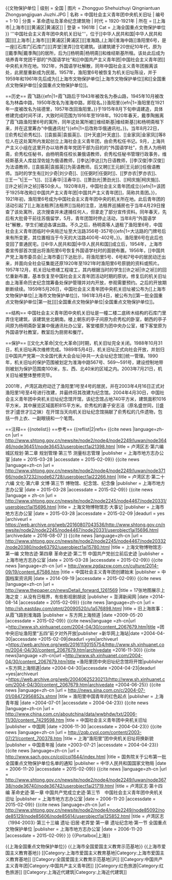 {{文物保护单位
| 级别 = 全国
| 图片 = Zhongguo Shehuizhuyi Qingniantuan Zhongyangjiguan Jiuzhi.JPG
| 名称 = 中国社会主义青年团中央机关旧址
| 编号 = 1-10
| 分类 = 革命遗址及革命纪念建筑物
| 时代 = 	1920-1921年
| 所在 = [[上海市|上海市]][[黄浦区|黄浦区]]
| 登录 = 1961年
| Cat = 上海全国重点文物保护单位
}}
'''中国社会主义青年团中央机关旧址'''，位于[[中华人民共和国|中华人民共和国]][[上海市|上海市]][[黄浦区|黄浦区]][[淮海路_(上海)|淮海中路]]渔阳里6号，是一座[[石库门|石库门]][[弄堂|里弄]]住宅建筑。该建筑建于20世纪10年代，原为[[戴季陶|戴季陶]]的居所，后为[[杨明斋|杨明斋]]和维经斯基所租。该处此后成为培养青年党团干部的“外国语学社”和[[中国共产主义青年团|中国社会主义青年团]]中央机关所在地。1921年，外国语学社解散，同年中国社会主义青年团搬离该处，此房屋重新成为民居。1957年，渔阳里6号被恢复为机关旧址陈设，并于1959年和1961年先后成为[[上海市文物保护单位|上海市文物保护单位]]和[[全国重点文物保护单位|全国重点文物保护单位]]。

==历史==
霞飞路{{efn|1=霞飞路后于1943年被改名为泰山路，1945年10月被改名为林森中路，1950年改名为淮海中路，即现名<ref name="six"/><ref name="seven"/>。}}渔阳里{{efn|1=渔阳里在1921年一度被改名为铭德里，1957年改回渔阳里<ref name="fourteen"/>。}}于1915年8月下旬申请建造，具体修建完成时间不详，大致时间范围为1916年至1918年<ref name="fourteen"/>。1920年春天，戴季陶搬离了霞飞路渔阳里6号的寓所，同年这处寓所被[[维经斯基|维经斯基]]和杨明斋租下来，并在这里筹办“中俄通讯社”{{efn|1=后改称华俄通讯社<ref name="four"/>。}}。当年8月22日，[[俞秀松|俞秀松]]、[[袁振英|袁振英]]、[[叶天底|叶天底]]、[[金家凤|金家凤]]等8位人在这处寓所内发起创立上海社会主义青年团，由俞秀松任书记<ref name="four"/>。9月，上海共产主义小组在这里开办以培养青年党团干部为目的的“外国语学社”，负责人为杨明斋，俞秀松任秘书，由杨明斋任校长兼俄语教师，俞秀松任秘书管理行政事务，维经斯基夫人库兹涅佐娃为俄语教师，[[李达|李达]]为日语教师，[[李汉俊|李汉俊]]为法语教师，[[袁振英|袁振英]]为英语教师<ref name="fourteen"/>。后又聘[[王元龄|王元龄]]任俄语教师。当时的学生有[[刘少奇|刘少奇]]、[[任弼时|任弼时]]、[[罗亦农|罗亦农]]、[[王一飞|王一飞]]、[[汪寿华|汪寿华]]、[[萧劲光|萧劲光]]、[[柯庆施|柯庆施]]、[[许之祯|许之祯]]等50余人。1920年8月，中国社会主义青年团成立{{efn|1=该团于1925年改称[[中国共产主义青年团|中国共产主义青年团]]，简称共青团<ref name="five"/>。}}，1921年初，渔阳里6号成为中国社会主义青年团中央的机关所在地<ref name="four"/><ref name="eleven"/>。此后青年团的活动引起了[[上海法租界|法租界]]当局的注意，法租界巡捕房也于当年4月29日搜查了该处寓所，这次搜查并未逮捕任何人，但拿走了部分宣传资料。同年春天，先后有大批骨干前往苏俄留学，5月，青年团暂时停止活动，当年8月“外国语学社”解散，学生们被迫各谋出路<ref name="ten"/>。不久之后，杨明斋等人退租了渔阳里6号，中国社会主义青年团临时中央局迁址至大沽路356号-357号{{efn|1=大沽路的门牌号后来有所变更，其位置相当于今天的大沽路400号-402号<ref name="five"/>。}}<ref name="five"/>。渔阳里6号在此后也变回了普通民宅。[[中华人民共和国|中华人民共和国]]成立后，1954年，上海市委宣传部首次提出将渔阳里6号恢复外国语学社时的面貌布置。1956年，[[中国共产党上海市委员会|上海市委]]下达批示，将渔阳里5号、6号和7号中的居民动迁出来，并面向全社会征集能还原1920年至1921年时渔阳里6号原貌的资料或照片<ref name="ten"/>。1957年12月，机关旧址修缮工程竣工，其内根据当时的学生[[许之祯|许之祯]]的回忆重新布置，基本恢复至中国社会主义青年团活动时期的原状<ref name="three"/>。修复后的机关旧址由上海革命历史纪念馆筹备处保护管理并对内开放，参观需要预约。之后的开放期断断续续<ref name="four"/><ref name="two"/>。1959年5月26日，中国社会主义青年团中央机关旧址被公布为[[上海市文物保护单位|上海市文物保护单位]]<ref name="fourteen"/>，1961年3月4日，被公布为[[第一批全国重点文物保护单位|第一批]][[全国重点文物保护单位|全国重点文物保护单位]]<ref name="thirteen"/>。

==结构==
中国社会主义青年团中央机关旧址是一幢二楼二底砖木结构的石库门里弄住宅建筑，该建筑坐北朝南。楼上朝东的亭子间原为俞秀松的卧室，朝西的亭子间原为杨明斋卧室兼中俄通讯社办公室，客堂楼原为团中央办公室，楼下客堂原为外国语学社教室，教室后为厨房和餐厅<ref name="fourteen"/><ref name="four"/>。

==保护==
[[文化大革命|文化大革命]]时期，机关旧址完全关闭。1988年10月31日，机关旧址再次维修完成<ref name="three"/>。1989年5月4日，机关旧址正式向社会开放，并划归[[中国共产党第一次全国代表大会会址|中共一大会址纪念馆]]统一管理<ref name="two"/>。1990年，机关旧址的保护范围被划定为淮海中路567号、569～591号，建设控制地带则被划为保护范围南100米，东、西、北40米的区域之内<ref name="one"/>。2003年7月21日，机关旧址被整体整修完毕<ref name="twelve"/>。

2001年，卢湾区政府动迁了渔阳里1号至4号的居民，并在2003年4月16日正式对渔阳里1号至4号进行改建，并最终将其改建为纪念馆。2004年4月30日，中国社会主义青年团中央机关旧址纪念馆开馆，该纪念馆占地740平方米，建筑面积1016平方米，其中展览区域面积815平方米<ref name="nine"/><ref name="fifteen"/>。俞秀松的妻子安志洁（原名盛世同，[[盛世才|盛世才]]之妹）在开馆当天向机关旧址纪念馆捐献了俞秀松的几件遗物，包括一件上衣、一副眼镜和一个笔筒<ref name="eight"/>。

==注释==
{{notelist}}
==参考==
{{reflist|2|refs=
<ref name="one">{{cite news |language=zh-cn |url = http://www.shtong.gov.cn/newsite/node2/node4/node2249/luwan/node36446/node36451/node36453/userobject1ai21398.html |title = 卢湾区志·第六编 城区规划·第二章 规划管理·第三节 测量标志管理 |publisher = 上海市地方志办公室 |date = 2015-03-28 |accessdate = 2015-02-09}}</ref>
<ref name="two">{{cite news |language=zh-cn |url = http://www.shtong.gov.cn/newsite/node2/node4/node2249/luwan/node37166/node37232/node62728/userobject1ai22266.html |title = 卢湾区志·第二十六编 文化·第六章 文博·第三节 博物馆、纪念馆、纪念像 |publisher = 上海市地方志办公室 |date = 2015-03-28 |accessdate = 2015-02-09}}</ref>
<ref name="three">{{cite news |language = zh-cn |url = http://www.shtong.gov.cn/newsite/node2/node2245/node4467/node20331/userobject1ai15696.html |title = 上海文物博物馆志·大事记 |publisher = 上海市地方志办公室 |date = 2015-03-28 |accessdate = 2015-02-09 |deadurl = yes |archiveurl = https://web.archive.org/web/20160807043536/http://www.shtong.gov.cn/newsite/node2/node2245/node4467/node20331/userobject1ai15696.html |archivedate = 2016-08-07 }}</ref>
<ref name="four">{{cite news |language=zh-cn |url = http://www.shtong.gov.cn/newsite/node2/node2245/node4467/node20332/node20380/node63792/userobject1ai15780.html |title = 上海文物博物馆志·第一编 文物古迹·第四章 革命史迹·第二节 中国共产党创立前后史迹 |publisher = 上海市地方志办公室 |date = 2015-03-28 |accessdate = 2015-02-09}}</ref>
<ref name="five">{{cite news |language=zh-cn |url = http://www.zgdazxw.com.cn/culture/2014-09/19/content_67586.htm |title = 中国社会主义青年团创建始末 |publisher = 中国档案资讯网 |date = 2014-09-19 |accessdate = 2015-02-09}}</ref>
<ref name="six">{{cite news |language=zh-cn |url = http://www.thepaper.cn/newsDetail_forward_1261569 |title = 17张地图展示上海之变：从没有日租界，有些影视剧胡说  |publisher = 澎湃新闻网 |date =2014-08-14 |accessdate = 2015-02-09}}</ref>
<ref name="seven">{{cite news |language=zh-cn |url = http://sh.eastday.com/qtmt/20090520/u1a576898.html |title = 旧上海故事：从霞飞路到淮海路 |publisher = 东方网上海频道 |date =2009-05-20 |accessdate = 2015-02-09}}</ref>
<ref name="eight">{{cite news|language =zh-cn|url =http://www.sh.xinhuanet.com/2004-04/30/content_2067679.htm|title =团中央旧址渔阳里“五四”前夕对外开放|publisher =新华网上海站|date =2004-04-30|accessdate =2015-02-09|deadurl =yes|archiveurl =https://web.archive.org/web/20161130155754/http://www.sh.xinhuanet.com/2004-04/30/content_2067679.htm|archivedate =2016-11-30}}</ref>
<ref name="nine">{{cite news|language =zh-cn|url =http://www.sh.xinhuanet.com/2004-04/30/content_2067679.htm|title =渔阳里团中央旧址纪念馆将开馆|publisher =东方网上海频道|date =2004-04-30|accessdate =2004-04-23|deadurl =yes|archiveurl =https://web.archive.org/web/20040625230213/http://www.sh.xinhuanet.com/2004-04/30/content_2067679.htm|archivedate =2004-06-25}}</ref>
<ref name="ten">{{cite news |language=zh-cn |url = http://news.sina.com.cn/c/2004-07-01/08472956852s.shtml |title = 渔阳里中国青年的红色起点  |publisher = 上海青年报 |date =2004-07-01 |accessdate = 2004-04-23}}</ref>
<ref name="eleven">{{cite news |language=zh-cn |url = http://www.china.com.cn/aboutchina/data/wwbhdw/txt/2006-11/30/content_7429598.htm |title = 中国社会主义青年团中央机关旧址  |publisher = 中国网 |date =2006-11-30 |accessdate = 2004-04-23}}</ref>
<ref name="twelve">{{cite news |language=zh-cn |url = http://zqb.cyol.com/content/2003-07/21/content_700378.htm |title = 上海“渔阳里”团中央机关旧址将换新貌  |publisher = 中国青年报 |date =2003-07-21 |accessdate = 2004-04-23}}</ref>
<ref name="thirteen">{{cite news |language=zh-cn |url = http://www.sach.gov.cn/col/col1644/index.html |title = 国务院关于公布第一批全国重点文物保护单位名单的通知 |publisher = 中华人民共和国国家文物局 |date = 2006-11-20 |accessdate = 2015-02-09}}</ref>
<ref name="fourteen">{{cite news |language=zh-cn |url = http://www.shtong.gov.cn/newsite/node2/node4/node2249/luwan/node36738/node36740/node36742/userobject1ai21719.html |title = 卢湾区志·第十四编 革命史迹·第一章 中国共产党成立史迹·第三节　中国社会主义青年团中央机关旧址 |publisher = 上海市地方志办公室 |date = 2006-11-20 |accessdate = 2015-02-09}}</ref>
<ref name="fifteen">{{cite news |language=zh-cn |url = http://www.shtong.gov.cn/newsite/node2/node4/node2249/node85092/node85129/node85606/node85614/userobject1ai125852.html |title = 卢湾区志（1994-2003）·第三十三编 遗址·旧居·老弄堂·第一章 遗址纪念地·第一节 全国重点文物保护单位 |publisher = 上海市地方志办公室 |date = 2006-11-20 |accessdate = 2015-02-09}}</ref>
}}
{{Portalbox|上海}}

{{上海全国重点文物保护单位}}
{{上海市全国爱国主义教育示范基地}}
{{上海市爱国主义教育基地}}
[[Category:上海市爱国主义教育基地|Category:上海市爱国主义教育基地]]
[[Category:全国爱国主义教育示范基地|沪]]
[[Category:中国共产主义青年团|Category:中国共产主义青年团]]
[[Category:红色旅游|Category:红色旅游]]
[[Category:上海近代建筑|Category:上海近代建筑]]